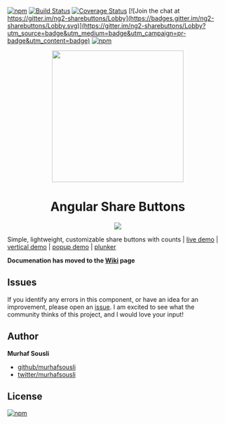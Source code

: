 [![npm](https://img.shields.io/npm/v/ng2-sharebuttons.svg?maxAge=2592000?style=plastic)](https://www.npmjs.com/package/ng2-sharebuttons) 
[![Build Status](https://travis-ci.org/MurhafSousli/ng2-sharebuttons.svg?branch=master)](https://travis-ci.org/MurhafSousli/ng2-sharebuttons) 
[![Coverage Status](https://coveralls.io/repos/github/MurhafSousli/ng2-sharebuttons/badge.svg?branch=master)](https://coveralls.io/github/MurhafSousli/ng2-sharebuttons?branch=master)
[![Join the chat at https://gitter.im/ng2-sharebuttons/Lobby](https://badges.gitter.im/ng2-sharebuttons/Lobby.svg)](https://gitter.im/ng2-sharebuttons/Lobby?utm_source=badge&utm_medium=badge&utm_campaign=pr-badge&utm_content=badge)
[![npm](https://img.shields.io/npm/dt/ng2-sharebuttons.svg?maxAge=2592000?style=plastic)](https://www.npmjs.com/package/ng2-sharebuttons)

<p align="center">
  <img height="300px" width="300px" style="text-align: center;" src="https://cdn.rawgit.com/MurhafSousli/ng2-sharebuttons/master/assets/logo.svg">
  <h1 align="center">Angular Share Buttons</h1>
  <p align="center"><img src="https://camo.githubusercontent.com/27616547b01ca8d5695bb33ebe5c889e9fe681cb/68747470733a2f2f63646e2e7261776769742e636f6d2f4d7572686166536f75736c692f6e67322d7368617265627574746f6e732f6d61737465722f6173736574732f627574746f6e732e706e67" data-canonical-src="https://cdn.rawgit.com/MurhafSousli/ng2-sharebuttons/master/assets/logo.svg" style="max-width:100%;"></a>
  </p>

Simple, lightweight, customizable share buttons with counts | [live demo](https://murhafsousli.github.io/ng2-sharebuttons/) | [vertical demo](https://murhafsousli.github.io/memory/) | [popup demo](https://murhafsousli.github.io/8puzzle/#/) | [plunker](https://plnkr.co/edit/c9A6xzGQ8iSuKo3NMYLz)

**Documenation has moved to the [Wiki](https://github.com/MurhafSousli/ng2-sharebuttons/wiki) page**

## Issues

If you identify any errors in this component, or have an idea for an improvement, please open an [issue](https://github.com/MurhafSousli/ng2-sharebuttons/issues). I am excited to see what the community thinks of this project, and I would love your input!

## Author

 **Murhaf Sousli**

 - [github/murhafsousli](https://github.com/MurhafSousli)
 - [twitter/murhafsousli](https://twitter.com/MurhafSousli)

## License

[![npm](https://img.shields.io/npm/l/express.svg?maxAge=2592000)](/LICENSE)
